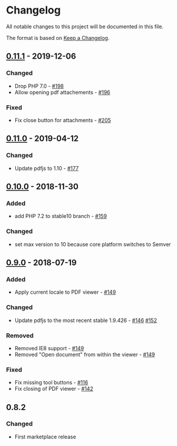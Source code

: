 # Changelog

All notable changes to this project will be documented in this file.

The format is based on [Keep a Changelog](http://keepachangelog.com/en/1.0.0/).

## [0.11.1] - 2019-12-06

### Changed

- Drop PHP 7.0 - [#198](https://github.com/owncloud/files_pdfviewer/issues/198)
- Allow opening pdf attachements - [#196](https://github.com/owncloud/files_pdfviewer/issues/196)

### Fixed

- Fix close button for attachments - [#205](https://github.com/owncloud/files_pdfviewer/issues/205)

## [0.11.0] - 2019-04-12

### Changed

- Update pdfjs to 1.10 - [#177](https://github.com/owncloud/files_pdfviewer/pull/177)

## [0.10.0] - 2018-11-30

### Added

- add PHP 7.2 to stable10 branch - [#159](https://github.com/owncloud/files_pdfviewer/issues/159)

### Changed

- set max version to 10 because core platform switches to Semver


## [0.9.0] - 2018-07-19

### Added
- Apply current locale to PDF viewer - [#149](https://github.com/owncloud/files_pdfviewer/pull/149)

### Changed
- Update pdfjs to the most recent stable 1.9.426 - [#146](https://github.com/owncloud/files_pdfviewer/issues/146) [#152](https://github.com/owncloud/files_pdfviewer/issues/152)

### Removed
- Removed IE8 support - [#149](https://github.com/owncloud/files_pdfviewer/pull/149)
- Removed "Open document" from within the viewer - [#149](https://github.com/owncloud/files_pdfviewer/pull/149)

### Fixed
- Fix missing tool buttons - [#116](https://github.com/owncloud/files_pdfviewer/issues/116)
- Fix closing of PDF viewer - [#142](https://github.com/owncloud/files_pdfviewer/issues/142)

## 0.8.2
### Changed
- First marketplace release

[Unreleased]: https://github.com/owncloud/files_pdfviewer/compare/v0.11.1..master
[0.11.1]: https://github.com/owncloud/files_pdfviewer/compare/v0.11.0..v0.11.1
[0.11.0]: https://github.com/owncloud/files_pdfviewer/compare/v0.10.0..v0.11.0
[0.10.0]: https://github.com/owncloud/files_pdfviewer/compare/v0.9.0..v0.10.0
[0.9.0]: https://github.com/owncloud/files_pdfviewer/compare/v0.8.2..v0.9.0


